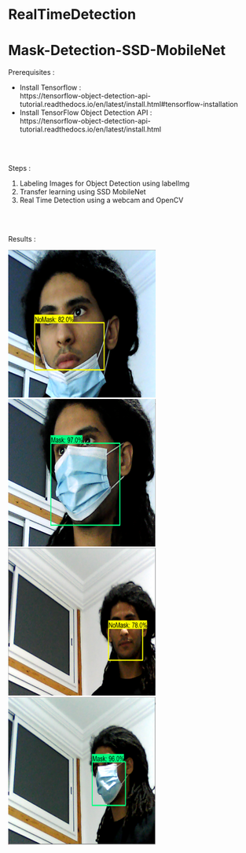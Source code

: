 # RealTimeDetection
##
<h1>Mask-Detection-SSD-MobileNet</h1>

Prerequisites :

<ul>
  <li>Install Tensorflow : </li>
  https://tensorflow-object-detection-api-tutorial.readthedocs.io/en/latest/install.html#tensorflow-installation
  <li>Install TensorFlow Object Detection API :</li>
  https://tensorflow-object-detection-api-tutorial.readthedocs.io/en/latest/install.html
</ul>
</br>
</br>

Steps :
<ol>
  <li>Labeling Images for Object Detection using labelImg </li>
  <li>Transfer learning using SSD MobileNet</li>
  <li>Real Time Detection using a webcam and OpenCV</li>
</ol>

</br>
</br>

Results :
</br>

<img src="/Tensorflow/workspace/images/results/detect6.png" width=300 height=300/>
<img src="/Tensorflow/workspace/images/results/detect5.png" width=300 height=300/>
</br>
<img src="/Tensorflow/workspace/images/results/detect2.png" width=300 height=300/>
<img src="/Tensorflow/workspace/images/results/detect1.png" width=300 height=300/>
